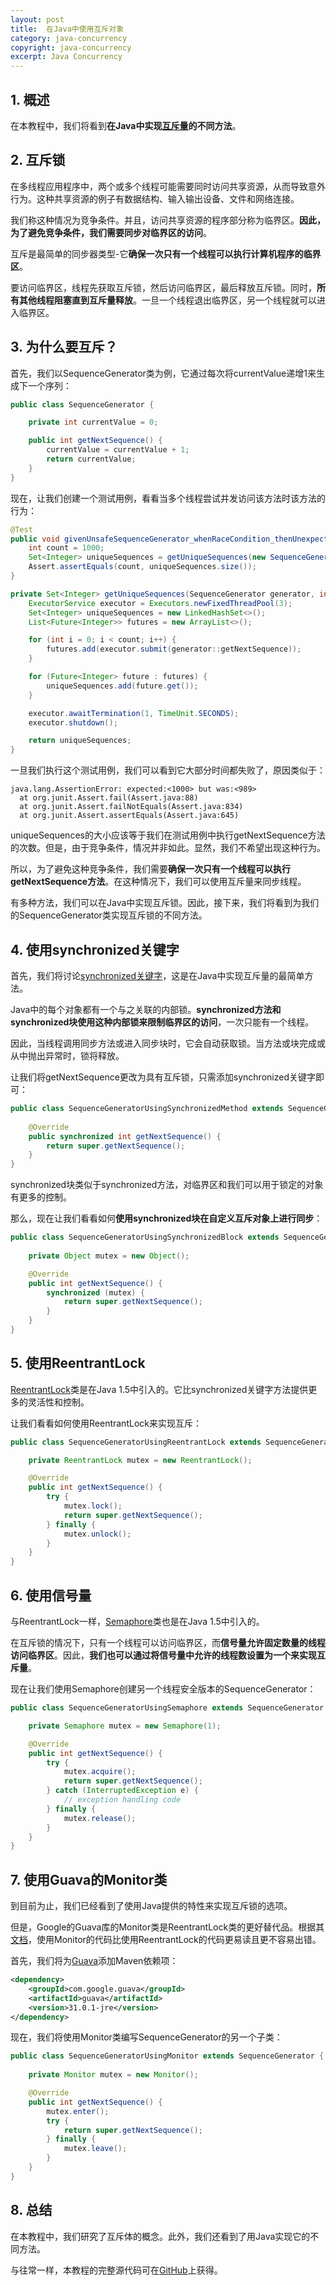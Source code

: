 ```yaml
---
layout: post
title:  在Java中使用互斥对象
category: java-concurrency
copyright: java-concurrency
excerpt: Java Concurrency
---
```


## 1. 概述

在本教程中，我们将看到**在Java中实现[互斥量](https://www.baeldung.com/cs/what-is-mutex)的不同方法**。

## 2. 互斥锁

在多线程应用程序中，两个或多个线程可能需要同时访问共享资源，从而导致意外行为。这种共享资源的例子有数据结构、输入输出设备、文件和网络连接。

我们称这种情况为竞争条件。并且，访问共享资源的程序部分称为临界区。**因此，为了避免竞争条件，我们需要同步对临界区的访问**。

互斥是最简单的同步器类型-它**确保一次只有一个线程可以执行计算机程序的临界区**。

要访问临界区，线程先获取互斥锁，然后访问临界区，最后释放互斥锁。同时，**所有其他线程阻塞直到互斥量释放**。一旦一个线程退出临界区，另一个线程就可以进入临界区。

## 3. 为什么要互斥？

首先，我们以SequenceGenerator类为例，它通过每次将currentValue递增1来生成下一个序列：

```java
public class SequenceGenerator {

	private int currentValue = 0;

	public int getNextSequence() {
		currentValue = currentValue + 1;
		return currentValue;
	}
}
```

现在，让我们创建一个测试用例，看看当多个线程尝试并发访问该方法时该方法的行为：

```java
@Test
public void givenUnsafeSequenceGenerator_whenRaceCondition_thenUnexpectedBehavior() throws Exception {
    int count = 1000;
    Set<Integer> uniqueSequences = getUniqueSequences(new SequenceGenerator(), count);
    Assert.assertEquals(count, uniqueSequences.size());
}

private Set<Integer> getUniqueSequences(SequenceGenerator generator, int count) throws Exception {
    ExecutorService executor = Executors.newFixedThreadPool(3);
    Set<Integer> uniqueSequences = new LinkedHashSet<>();
    List<Future<Integer>> futures = new ArrayList<>();

    for (int i = 0; i < count; i++) {
        futures.add(executor.submit(generator::getNextSequence));
    }

    for (Future<Integer> future : futures) {
        uniqueSequences.add(future.get());
    }

    executor.awaitTermination(1, TimeUnit.SECONDS);
    executor.shutdown();

    return uniqueSequences;
}
```

一旦我们执行这个测试用例，我们可以看到它大部分时间都失败了，原因类似于：

```shell
java.lang.AssertionError: expected:<1000> but was:<989>
  at org.junit.Assert.fail(Assert.java:88)
  at org.junit.Assert.failNotEquals(Assert.java:834)
  at org.junit.Assert.assertEquals(Assert.java:645)
```

uniqueSequences的大小应该等于我们在测试用例中执行getNextSequence方法的次数。但是，由于竞争条件，情况并非如此。显然，我们不希望出现这种行为。

所以，为了避免这种竞争条件，我们需要**确保一次只有一个线程可以执行getNextSequence方法**。在这种情况下，我们可以使用互斥量来同步线程。

有多种方法，我们可以在Java中实现互斥锁。因此，接下来，我们将看到为我们的SequenceGenerator类实现互斥锁的不同方法。

## 4. 使用synchronized关键字

首先，我们将讨论[synchronized关键字](https://www.baeldung.com/java-synchronized)，这是在Java中实现互斥量的最简单方法。

Java中的每个对象都有一个与之关联的内部锁。**synchronized方法和synchronized块使用这种内部锁来限制临界区的访问**，一次只能有一个线程。

因此，当线程调用同步方法或进入同步块时，它会自动获取锁。当方法或块完成或从中抛出异常时，锁将释放。

让我们将getNextSequence更改为具有互斥锁，只需添加synchronized关键字即可：

```java
public class SequenceGeneratorUsingSynchronizedMethod extends SequenceGenerator {
    
    @Override
    public synchronized int getNextSequence() {
        return super.getNextSequence();
    }
}
```

synchronized块类似于synchronized方法，对临界区和我们可以用于锁定的对象有更多的控制。

那么，现在让我们看看如何**使用synchronized块在自定义互斥对象上进行同步**：

```java
public class SequenceGeneratorUsingSynchronizedBlock extends SequenceGenerator {
    
    private Object mutex = new Object();

    @Override
    public int getNextSequence() {
        synchronized (mutex) {
            return super.getNextSequence();
        }
    }
}
```

## 5. 使用ReentrantLock

[ReentrantLock](https://www.baeldung.com/java-concurrent-locks)类是在Java 1.5中引入的。它比synchronized关键字方法提供更多的灵活性和控制。

让我们看看如何使用ReentrantLock来实现互斥：

```java
public class SequenceGeneratorUsingReentrantLock extends SequenceGenerator {

	private ReentrantLock mutex = new ReentrantLock();

	@Override
	public int getNextSequence() {
		try {
			mutex.lock();
			return super.getNextSequence();
		} finally {
			mutex.unlock();
		}
	}
}
```

## 6. 使用信号量

与ReentrantLock一样，[Semaphore](https://www.baeldung.com/java-semaphore)类也是在Java 1.5中引入的。

在互斥锁的情况下，只有一个线程可以访问临界区，而**信号量允许固定数量的线程访问临界区**。因此，**我们也可以通过将信号量中允许的线程数设置为一个来实现互斥量**。

现在让我们使用Semaphore创建另一个线程安全版本的SequenceGenerator：

```java
public class SequenceGeneratorUsingSemaphore extends SequenceGenerator {

	private Semaphore mutex = new Semaphore(1);

	@Override
	public int getNextSequence() {
		try {
			mutex.acquire();
			return super.getNextSequence();
		} catch (InterruptedException e) {
			// exception handling code
		} finally {
			mutex.release();
		}
	}
}
```

## 7. 使用Guava的Monitor类

到目前为止，我们已经看到了使用Java提供的特性来实现互斥锁的选项。

但是，Google的Guava库的Monitor类是ReentrantLock类的更好替代品。根据其[文档](https://guava.dev/releases/19.0/api/docs/com/google/common/util/concurrent/Monitor.html)，使用Monitor的代码比使用ReentrantLock的代码更易读且更不容易出错。

首先，我们将为[Guava](https://search.maven.org/search?q=a:guava)添加Maven依赖项：

```xml
<dependency>
    <groupId>com.google.guava</groupId>
    <artifactId>guava</artifactId>
    <version>31.0.1-jre</version>
</dependency>
```

现在，我们将使用Monitor类编写SequenceGenerator的另一个子类：

```java
public class SequenceGeneratorUsingMonitor extends SequenceGenerator {
    
    private Monitor mutex = new Monitor();

    @Override
    public int getNextSequence() {
        mutex.enter();
        try {
            return super.getNextSequence();
        } finally {
            mutex.leave();
        }
    }
}
```

## 8. 总结

在本教程中，我们研究了互斥体的概念。此外，我们还看到了用Java实现它的不同方法。

与往常一样，本教程的完整源代码可在[GitHub](https://github.com/tuyucheng7/taketoday-tutorial4j/tree/master/java-core-modules/java-concurrency-2)上获得。